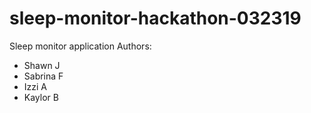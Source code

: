 # sleep-monitor-hackathon-032319
Sleep monitor application
Authors:
* Shawn J
* Sabrina F
* Izzi A
* Kaylor B
